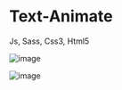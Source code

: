 # Text-Animate
Js, Sass, Css3, Html5

![image](https://user-images.githubusercontent.com/20540176/121446896-2df1e800-c95a-11eb-84a7-839af0bbdb70.png)

![image](https://user-images.githubusercontent.com/20540176/121446956-45c96c00-c95a-11eb-9096-d52745b347ea.png)

